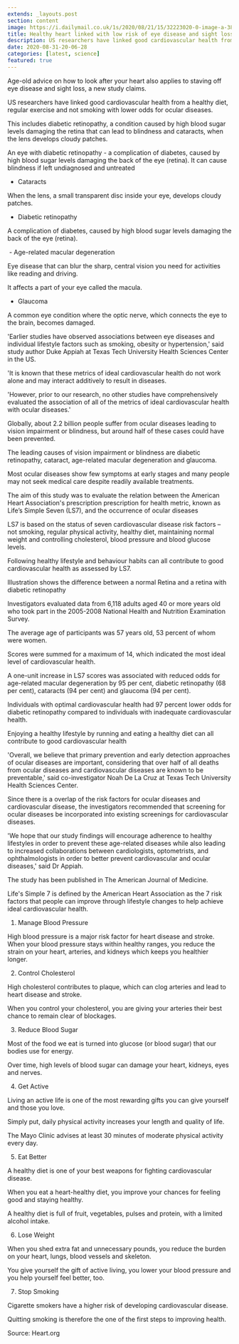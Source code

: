 ```yaml
---
extends: _layouts.post
section: content
image: https://i.dailymail.co.uk/1s/2020/08/21/15/32223020-0-image-a-38_1598021581830.jpg 
title: Healthy heart linked with low risk of eye disease and sight loss 
description: US researchers have linked good cardiovascular health from a healthy diet, regular exercise and not smoking with lower odds for ocular diseases. 
date: 2020-08-31-20-06-28 
categories: [latest, science] 
featured: true 
--- 
```

Age-old advice on how to look after your heart also applies to staving off eye disease and sight loss, a new study claims. 

US researchers have linked good cardiovascular health from a healthy diet, regular exercise and not smoking with lower odds for ocular diseases.

This includes diabetic retinopathy, a condition caused by high blood sugar levels damaging the retina that can lead to blindness and cataracts, when the lens develops cloudy patches. 

An eye with diabetic retinopathy - a complication of diabetes, caused by high blood sugar levels damaging the back of the eye (retina). It can cause blindness if left undiagnosed and untreated

- Cataracts 

When the lens, a small transparent disc inside your eye, develops cloudy patches. 

- Diabetic retinopathy 

A complication of diabetes, caused by high blood sugar levels damaging the back of the eye (retina).

 - Age-related macular degeneration

Eye disease that can blur the sharp, central vision you need for activities like reading and driving.  

It affects a part of your eye called the macula.

- Glaucoma 

A common eye condition where the optic nerve, which connects the eye to the brain, becomes damaged. 

'Earlier studies have observed associations between eye diseases and individual lifestyle factors such as smoking, obesity or hypertension,' said study author Duke Appiah at Texas Tech University Health Sciences Center in the US.

'It is known that these metrics of ideal cardiovascular health do not work alone and may interact additively to result in diseases. 

'However, prior to our research, no other studies have comprehensively evaluated the association of all of the metrics of ideal cardiovascular health with ocular diseases.'

Globally, about 2.2 billion people suffer from ocular diseases leading to vision impairment or blindness, but around half of these cases could have been prevented. 

The leading causes of vision impairment or blindness are diabetic retinopathy, cataract, age-related macular degeneration and glaucoma. 

Most ocular diseases show few symptoms at early stages and many people may not seek medical care despite readily available treatments.   

The aim of this study was to evaluate the relation between the American Heart Association's prescription prescription for health metric, known as Life’s Simple Seven (LS7), and the occurrence of ocular diseases 

LS7 is based on the status of seven cardiovascular disease risk factors – not smoking, regular physical activity, healthy diet, maintaining normal weight and controlling cholesterol, blood pressure and blood glucose levels. 

Following healthy lifestyle and behaviour habits can all contribute to good cardiovascular health as assessed by LS7. 

Illustration shows the difference between a normal Retina and a retina with diabetic retinopathy

Investigators evaluated data from 6,118 adults aged 40 or more years old who took part in the 2005-2008 National Health and Nutrition Examination Survey. 

The average age of participants was 57 years old, 53 percent of whom were women. 

Scores were summed for a maximum of 14, which indicated the most ideal level of cardiovascular health.

A one-unit increase in LS7 scores was associated with reduced odds for age-related macular degeneration by 95 per cent, diabetic retinopathy (68 per cent), cataracts (94 per cent) and glaucoma (94 per cent). 

Individuals with optimal cardiovascular health had 97 percent lower odds for diabetic retinopathy compared to individuals with inadequate cardiovascular health. 

Enjoying a healthy lifestyle by running and eating a healthy diet can all contribute to good cardiovascular health 

'Overall, we believe that primary prevention and early detection approaches of ocular diseases are important, considering that over half of all deaths from ocular diseases and cardiovascular diseases are known to be preventable,' said co-investigator Noah De La Cruz at Texas Tech University Health Sciences Center. 

Since there is a overlap of the risk factors for ocular diseases and cardiovascular disease, the investigators recommended that screening for ocular diseases be incorporated into existing screenings for cardiovascular diseases.

'We hope that our study findings will encourage adherence to healthy lifestyles in order to prevent these age-related diseases while also leading to increased collaborations between cardiologists, optometrists, and ophthalmologists in order to better prevent cardiovascular and ocular diseases,' said Dr Appiah.      

The study has been published in The American Journal of Medicine.   

Life's Simple 7 is defined by the American Heart Association as the 7 risk factors that people can improve through lifestyle changes to help achieve ideal cardiovascular health. 

1. Manage Blood Pressure 

High blood pressure is a major risk factor for heart disease and stroke. When your blood pressure stays within healthy ranges, you reduce the strain on your heart, arteries, and kidneys which keeps you healthier longer.  

2. Control Cholesterol 

High cholesterol contributes to plaque, which can clog arteries and lead to heart disease and stroke. 

When you control your cholesterol, you are giving your arteries their best chance to remain clear of blockages.  

3. Reduce Blood Sugar 

Most of the food we eat is turned into glucose (or blood sugar) that our bodies use for energy. 

Over time, high levels of blood sugar can damage your heart, kidneys, eyes and nerves.  

4. Get Active 

Living an active life is one of the most rewarding gifts you can give yourself and those you love. 

Simply put, daily physical activity increases your length and quality of life. 

The Mayo Clinic advises at least 30 minutes of moderate physical activity every day. 

5. Eat Better 

A healthy diet is one of your best weapons for fighting cardiovascular disease.

When you eat a heart-healthy diet, you improve your chances for feeling good and staying healthy. 

A healthy diet is full of fruit, vegetables, pulses and protein, with a limited alcohol intake.  

6. Lose Weight

When you shed extra fat and unnecessary pounds, you reduce the burden on your heart, lungs, blood vessels and skeleton. 

You give yourself the gift of active living, you lower your blood pressure and you help yourself feel better, too.  

7. Stop Smoking 

Cigarette smokers have a higher risk of developing cardiovascular disease. 

Quitting smoking is therefore the one of the first steps to improving health.

Source: Heart.org 

